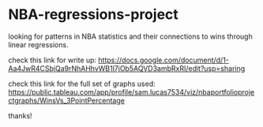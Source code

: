 # NBA-regressions-project
looking for patterns in NBA statistics and their connections to wins through linear regressions.

check this link for write up: https://docs.google.com/document/d/1-Aa4JwR4CSbjQa9rNhAHhvWB1l7jOb5AQVD3ambRxRI/edit?usp=sharing

check this link for the full set of graphs used: https://public.tableau.com/app/profile/sam.lucas7534/viz/nbaportfolioprojectgraphs/WinsVs_3PointPercentage

thanks!
